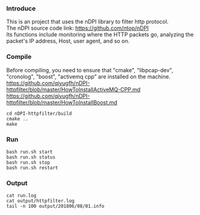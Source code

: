 ### Introduce
This is an project that uses the nDPI library to filter http protocol.   
The nDPI source code link: https://github.com/ntop/nDPI  
Its functions include monitoring where the HTTP packets go, analyzing the packet's IP address, Host, user agent, and so on.  


### Compile
Before compiling, you need to ensure that "cmake", "libpcap-dev", "cronolog", "boost", "activemq cpp" are installed on the machine.  
https://github.com/qiyugfh/nDPI-httpfilter/blob/master/HowToInstallActiveMQ-CPP.md    
https://github.com/qiyugfh/nDPI-httpfilter/blob/master/HowToInstallBoost.md    

```
cd nDPI-httpfilter/build
cmake ..
make
```

### Run
```
bash run.sh start
bash run.sh status
bash run.sh stop
bash run.sh restart
```

### Output
```
cat run.log
cat output/httpfilter.log
tail -n 100 output/201806/08/01.info
```
